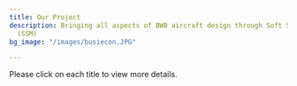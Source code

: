 ```yaml
---
title: Our Project
description: Bringing all aspects of BWB aircraft design through Soft Systems Methodology
  (SSM)
bg_image: "/images/busiecon.JPG"

---
```

Please click on each title to view more details.